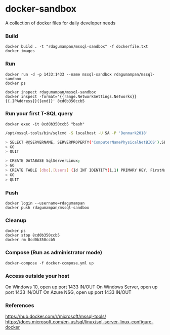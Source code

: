 # docker-sandbox
A collection of docker files for daily developer needs

### Build
```console
docker build . -t "rdagumampan/mssql-sandbox" -f dockerfile.txt
docker images
```

### Run
```console
docker run -d -p 1433:1433 --name mssql-sandbox rdagumampan/mssql-sandbox
docker ps

docker inspect rdagumampan/mssql-sandbox
docker inspect -format='{{range.NetworkSettings.Networks}}{{.IPAddress}}{{end}}' 8cd0b350ccb5
```

### Run your first T-SQL query
```console
docker exec -it 8cd0b350ccb5 "bash"
```

```bash
/opt/mssql-tools/bin/sqlcmd -S localhost -U SA -P 'Denmark2018'
```

```bash
> SELECT @@SERVERNAME, SERVERPROPERTY('ComputerNamePhysicalNetBIOS'),SERVERPROPERTY('MachineName'),SERVERPROPERTY('ServerName');
> GO
> QUIT
```

```bash
> CREATE DATABASE SqlServerLinux;
> GO
> CREATE TABLE [dbo].[Users] (Id INT IDENTITY(1,1) PRIMARY KEY, FirstName NVARCHAR(32), LastName NVARCHAR(255), Age INT);
> GO
> QUIT
```

### Push
```console
docker login --username=rdagumampan
docker push rdagumampan/mssql-sandbox
```

### Cleanup
```console
docker ps
docker stop 8cd0b350ccb5
docker rm 8cd0b350ccb5
```

### Compose (Run as administrator mode)
```console
docker-compose -f docker-compose.yml up
```

### Access outside your host
On Windows 10, open up port 1433 IN/OUT
On Windows Server, open up port 1433 IN/OUT
On Azure NSG, open up port 1433 IN/OUT

### References
https://hub.docker.com/r/microsoft/mssql-tools/
https://docs.microsoft.com/en-us/sql/linux/sql-server-linux-configure-docker
